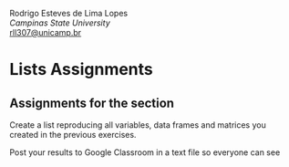  Rodrigo Esteves de Lima Lopes \
*Campinas State University* \
[rll307@unicamp.br](mailto:rll307@unicamp.br)


# Lists Assignments

## Assignments for the section

Create a list reproducing all variables, data frames and matrices you created in the previous exercises. 

Post your results to Google Classroom in a text file so everyone can see
